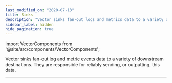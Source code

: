 ```yaml
---
last_modified_on: "2020-07-13"
title: Sinks
description: "Vector sinks fan-out logs and metrics data to a variety of downstream destinations. These could be exact services, like Elasticsearch, or generic protocols, like HTTP or TCP."
sidebar_label: hidden
hide_pagination: true
---
```


import VectorComponents from '@site/src/components/VectorComponents';

Vector sinks fan-out [log][docs.data-model.log] and
[metric][docs.data-model.metric] [events][docs.data-model] data to a
variety of downstream destinations. They are responsible for reliably sending,
or outputting, this data.

---

<VectorComponents titles={false} sources={false} transforms={false} />

[docs.data-model.log]: /docs/about/data-model/log/
[docs.data-model.metric]: /docs/about/data-model/metric/
[docs.data-model]: /docs/about/data-model/
